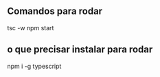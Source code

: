 ## Comandos para rodar

tsc -w
npm start

## o que  precisar instalar para rodar
npm i -g typescript